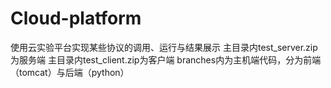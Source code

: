 # Cloud-platform
使用云实验平台实现某些协议的调用、运行与结果展示
主目录内test_server.zip为服务端
主目录内test_client.zip为客户端
branches内为主机端代码，分为前端（tomcat）与后端（python）
